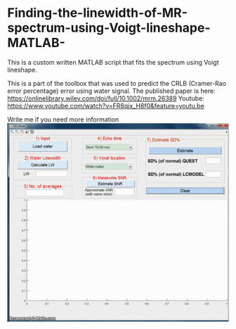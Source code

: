 # Finding-the-linewidth-of-MR-spectrum-using-Voigt-lineshape-MATLAB-

This is a custom written MATLAB script that fits the spectrum using Voigt lineshape.

This is a part of the toolbox that was used to predict the CRLB (Cramer-Rao error percentage) error using water signal. The published paper is here: https://onlinelibrary.wiley.com/doi/full/10.1002/mrm.26389
Youtube: https://www.youtube.com/watch?v=FR8qjx_H8f0&feature=youtu.be


Write me if you need more information
<img src="Media1.gif?raw=true" width="800px">
